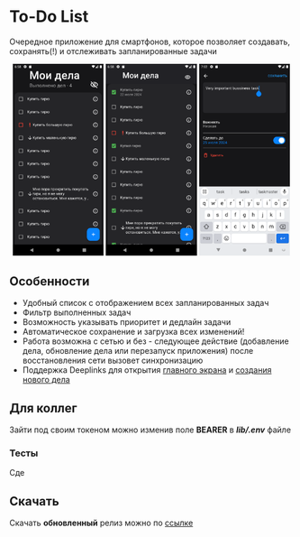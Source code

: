 # To-Do List

Очередное приложение для смартфонов, которое позволяет создавать, сохранять(!) и отслеживать запланированные задачи
<p align = "middle">
<img src = "/assets/screenshots/First.png" width = "32%" />
<img src = "/assets/screenshots/Second.png" width = "32%" />
<img src = "/assets/screenshots/Third.png" width = "32%" />
</p>

## Особенности
 * Удобный список с отображением всех запланированных задач
 * Фильтр выполненных задач
 * Возможность указывать приоритет и дедлайн задачи
 * Автоматическое сохранение и загрузка всех изменений!
 * Работа возможна с сетью и без - следующее действие (добавление дела, обновление дела или перезапуск приложения) после восстановления сети вызовет синхронизацию
 * Поддержка Deeplinks для открытия [главного экрана](list://to-do-app.com/) и [создания нового дела](list://to-do-app.com/new)



## Для коллег
Зайти под своим токеном можно изменив поле **BEARER** в ***lib/.env*** файле

### Тесты
Сде

## Скачать

Скачать **обновленный** релиз можно по [ссылке](https://github.com/osekine/ya_Homework/releases/tag/v1.3.0)